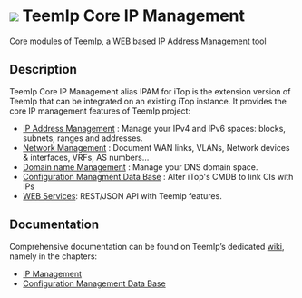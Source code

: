 # <img src="https://wiki.teemip.net/lib/exe/fetch.php?media=extensions:icone-teemip-48px.png"> TeemIp Core IP Management
Core modules of TeemIp, a WEB based IP Address Management tool


## Description

TeemIp Core IP Management alias IPAM for iTop is the extension version of TeemIp that can be integrated on an existing iTop instance. It provides the core IP management features of TeemIp project:

- [IP Address Management][1] : Manage your IPv4 and IPv6 spaces: blocks, subnets, ranges and addresses.
- [Network Management][2] : Document WAN links, VLANs, Network devices & interfaces, VRFs, AS numbers…
- [Domain name Management][3] : Manage your DNS domain space.
- [Configuration Managment Data Base][4] : Alter iTop's CMDB to link CIs with IPs
- [WEB Services][5]: REST/JSON API with TeemIp features. 


## Documentation

Comprehensive documentation can be found on TeemIp’s dedicated [wiki][6], namely in the chapters:

- [IP Management][7]
- [Configuration Management Data Base][4]

[1]: https://wiki.teemip.net/doku.php?id=2_x:datamodel:teemip-ip-mgmt
[2]: https://wiki.teemip.net/doku.php?id=2_x:datamodel:teemip-network-mgmt
[3]: https://wiki.teemip.net/doku.php?id=2_x:datamodel:teemip-network-mgmt#domain
[4]: https://wiki.teemip.net/doku.php?id=2_x:datamodel:teemip_cmdb
[5]: https://wiki.teemip.net/doku.php?id=2_x:integrate:rest_json
[6]: https://wiki.teemip.net
[7]: https://wiki.teemip.net/doku.php?id=2_x:datamodel:teemip-ip-mgmt
